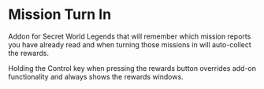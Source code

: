 # Mission Turn In

Addon for Secret World Legends that will remember which mission reports you have already read and when turning those missions in will auto-collect the rewards.

Holding the Control key when pressing the rewards button overrides add-on functionality and always shows the rewards windows.
